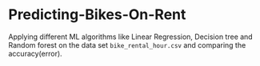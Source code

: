 # Predicting-Bikes-On-Rent
Applying different ML algorithms like Linear Regression, Decision tree  and Random forest on the data set `bike_rental_hour.csv` and comparing the accuracy(error).
